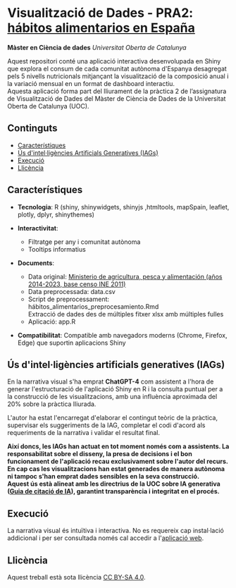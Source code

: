# Visualització de Dades - PRA2: [hábitos alimentarios en España](https://e26vc3-eric-farran.shinyapps.io/PRA2/)

**Màster en Ciència de dades**
*Universitat Oberta de Catalunya*

Aquest repositori conté una aplicació interactiva desenvolupada en Shiny que explora el consum de cada comunitat autònoma d'Espanya desagregat pels 5 nivells nutricionals mitjançant la visualització de la composició anual i la variació mensual en un format de dashboard interactiu.<br>
Aquesta aplicació forma part del lliurament de la pràctica 2 de l’assignatura de Visualització de Dades del Màster de Ciència de Dades de la Universitat Oberta de Catalunya (UOC).

## Continguts

- [Característiques](#característiques)
- [Ús d'intel·ligències Artificials Generatives (IAGs)](#ús-d'intel·ligències-artificials-generatives-(IAGs))
- [Execució](#execució)
- [Llicència](#llicència)

## Característiques

- **Tecnologia**: R (shiny, shinywidgets, shinyjs ,htmltools, mapSpain, leaflet, plotly, dplyr, shinythemes)
- **Interactivitat**:
  - Filtratge per any i comunitat autònoma
  - Tooltips informatius
- **Documents**:
  - Data original: [Ministerio de agricultura, pesca y alimentación (años 2014-2023, base censo INE 2011)](https://www.mapa.gob.es/es/alimentacion/temas/consumo-tendencias/panel-de-consumo-alimentario/series-anuales/default.aspx)
  - Data preprocessada: data.csv
  - Script de preprocessament: hábitos_alimentarios_preprocesamiento.Rmd
    <br>Extracció de dades des de múltiples fitxer xlsx amb múltiples fulles
  - Aplicació: app.R

- **Compatibilitat**: Compatible amb navegadors moderns (Chrome, Firefox, Edge) que suportin aplicacions Shiny

## Ús d'intel·ligències artificials generatives (IAGs)

En la narrativa visual s'ha emprat **ChatGPT-4** com assistent a l'hora de generar l'estructuració de l'aplicació Shiny en R i la consulta puntual per a la construcció de les visualitzacions, amb una influència aproximada del 20% sobre la pràctica lliurada.

L'autor ha estat l'encarregat d'elaborar el contingut teòric de la pràctica, supervisar els suggeriments de la IAG, completar el codi d'acord als requeriments de la narrativa i validar el resultat final.<br>

**Així doncs, les IAGs han actuat en tot moment només com a assistents. La responsabilitat sobre el disseny, la presa de decisions i el bon funcionament de l'aplicació recau exclusivament sobre l'autor del recurs.<br>
En cap cas les visualitzacions han estat generades de manera autònoma ni tampoc s'han emprat dades sensibles en la seva construcció.<br>
Aquest ús està alineat amb les directrius de la UOC sobre IA generativa ([Guia de citació de IA](https://openaccess.uoc.edu/bitstream/10609/148823/1/U2_17_GuiaCitarIA_CAT.pdf)), garantint transparència i integritat en el procés.**

## Execució
La narrativa visual és intuïtiva i interactiva. No es requereix cap instal·lació addicional i per ser consultada només cal accedir a l'[aplicació web](https://e26vc3-eric-farran.shinyapps.io/PRA2/).

## Llicència

Aquest treball està sota llicència [CC BY-SA 4.0](https://creativecommons.org/licenses/by-sa/4.0/).
